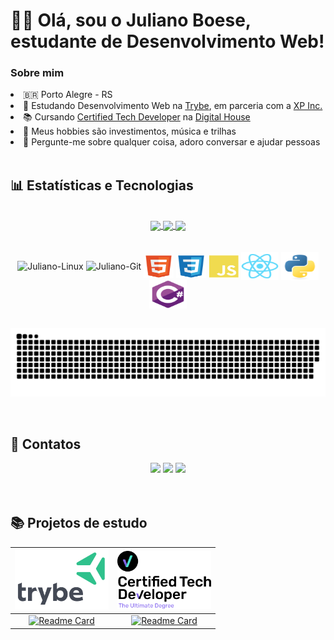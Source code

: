 # 👨‍💻 Olá, sou o Juliano Boese, estudante de Desenvolvimento Web!

<h3><strong>Sobre mim</strong></h3>

<div align="left" style="display: inline_block">
  <li> 🇧🇷 Porto Alegre - RS</li>
  <li> 🔭 Estudando Desenvolvimento Web na <a href="https://betrybe.com">Trybe</a>, em parceria com a <a href="https://www.xpinc.com/">XP Inc.</a></li>
  <li> 📚 Cursando <a href="https://www.digitalhouse.com/br/acoes/certified-tech-developer">Certified Tech Developer</a> na <a href="https://www.digitalhouse.com/br">Digital House</a></li>
  <li> 🎸 Meus hobbies são investimentos, música e trilhas</li>
  <li> 💬 Pergunte-me sobre qualquer coisa, adoro conversar e ajudar pessoas</li>
</div>
<br>

## 📊 Estatísticas e Tecnologias

<br>
<div align="center">
  <a href="https://github.com/anuraghazra/github-readme-stats">
  <img align="center" width="500px" src="https://github-readme-stats.vercel.app/api?username=julianoboese&count_private=true&show_icons=true&theme=nord" />
</a>
<a href="https://github.com/anuraghazra/github-readme-stats">
  <img align="center" width="500px" src="https://github-readme-stats.vercel.app/api/top-langs/?username=julianoboese&layout=compact&theme=nord" />
</a>
<a href="https://git.io/streak-stats">
  <img align="center" width="500px" src="http://github-readme-streak-stats.herokuapp.com?user=julianoboese&theme=nord&date_format=M%20j%5B%2C%20Y%5D" />
</a>
</div>
<br>
<div align="center" style="display: inline_block"><br>
  <img align="center" alt="Juliano-Linux" height="36" width="48" src="https://cdn.jsdelivr.net/gh/devicons/devicon/icons/linux/linux-original.svg" />
  <img align="center" alt="Juliano-Git" height="36" width="48" src="https://cdn.jsdelivr.net/gh/devicons/devicon/icons/git/git-original.svg" />
  <img align="center" alt="Juliano-HTML" height="36" width="48" src="https://raw.githubusercontent.com/devicons/devicon/master/icons/html5/html5-original.svg">
  <img align="center" alt="Juliano-CSS" height="36" width="48" src="https://raw.githubusercontent.com/devicons/devicon/master/icons/css3/css3-original.svg">
  <img align="center" alt="Juliano-Js" height="36" width="48" src="https://raw.githubusercontent.com/devicons/devicon/master/icons/javascript/javascript-plain.svg">
  <img align="center" alt="Juliano-React" height="45" width="60" src="https://raw.githubusercontent.com/devicons/devicon/master/icons/react/react-original.svg">
  <img align="center" alt="Juliano-Python" height="45" width="60" src="https://raw.githubusercontent.com/devicons/devicon/master/icons/python/python-original.svg">
  <img align="center" alt="Juliano-Csharp" height="45" width="60" src="https://raw.githubusercontent.com/devicons/devicon/master/icons/csharp/csharp-original.svg">
</div>
<br>
<div align="center">
  
  ![Snake animation](https://github.com/julianoboese/julianoboese/blob/output/github-contribution-grid-snake.svg)
  
</div>
<br>

## 💬 Contatos

<div align="center" style="display: inline_block">
  <a href="https://github.com/julianoboese" target="_blank"><img src="https://img.shields.io/badge/GitHub-100000?style=for-the-badge&logo=github&logoColor=white" target="_blank"></a> 
  <a href="https://www.linkedin.com/in/julianoboese" target="_blank"><img src="https://img.shields.io/badge/LinkedIn-0077B5?style=for-the-badge&logo=linkedin&logoColor=white"></a> 
  <a href = "mailto:juliano.boese@gmail.com"><img src="https://img.shields.io/badge/Gmail-D14836?style=for-the-badge&logo=gmail&logoColor=white" target="_blank"></a>
</div>
<br><br>

## 📚 Projetos de estudo
<div align="center">
  
<a href="https://www.betrybe.com"><img width="150rem" src="./logos/logo-trybe.png"/></a> | <a href="https://www.digitalhouse.com/br/acoes/certified-tech-developer"><img width="150rem" src="./logos/logo-ctd.png"/></a>
:-----: | :------:
[![Readme Card](https://github-readme-stats.vercel.app/api/pin/?username=julianoboese&repo=trybe-exercicios&theme=nord)](https://github.com/julianoboese/trybe-exercicios) | [![Readme Card](https://github-readme-stats.vercel.app/api/pin/?username=julianoboese&repo=ctd-checkpoints&theme=nord)](https://github.com/julianoboese/ctd-checkpoints)
  
</div>
